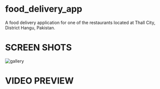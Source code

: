 # food_delivery_app

A food delivery application for one of the restaurants located at Thall City, District Hangu, Pakistan.

# SCREEN  SHOTS
![gallery](https://github.com/Food-Delivery-Application-Project/food_delivery_app_user_mobile/assets/101446030/c16ff344-3738-41fb-b1de-ce1b7a217fc4)

# VIDEO PREVIEW
